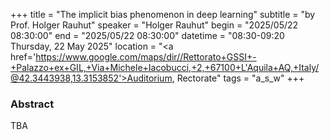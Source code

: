 +++
title = "The implicit bias phenomenon in deep learning"
subtitle = "by Prof. Holger Rauhut"
speaker = "Holger Rauhut"
begin = "2025/05/22  08:30:00"
end = "2025/05/22  08:30:00"
datetime = "08:30-09:20 Thursday, 22 May 2025"
location = "<a href='https://www.google.com/maps/dir//Rettorato+GSSI+-+Palazzo+ex+GIL,+Via+Michele+Iacobucci,+2,+67100+L'Aquila+AQ,+Italy/@42.3443938,13.3153852'>Auditorium, Rectorate</a>"
tags = "a_s_w"
+++

### Abstract
TBA
